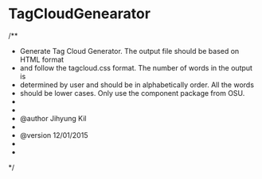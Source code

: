 # TagCloudGenearator
/**
 * Generate Tag Cloud Generator. The output file should be based on HTML format
 * and follow the tagcloud.css format. The number of words in the output is
 * determined by user and should be in alphabetically order. All the words
 * should be lower cases. Only use the component package from OSU.
 *
 *
 * @author Jihyung Kil
 *
 * @version 12/01/2015
 *
 *
 */
